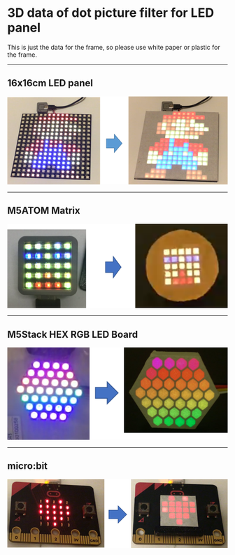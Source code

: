 # 3D data of dot picture filter for LED panel

This is just the data for the frame, so please use white paper or plastic for the frame.

***

## 16x16cm LED panel
<div align="left">
<img src="images/pic1.png" >
</div>

***  

## M5ATOM Matrix
<div align="left">
<img src="images/pic2.png" >
</div>

***
## M5Stack HEX RGB LED Board 
<div align="left">
<img src="images/pic3.png" >
</div>

***
## micro:bit
<div align="left">
<img src="images/pic4.png" >
</div>
